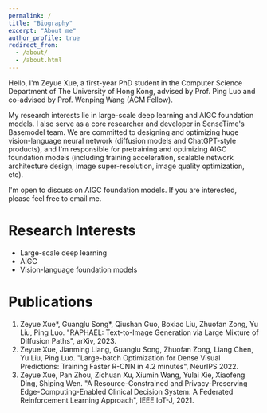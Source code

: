 ```yaml
---
permalink: /
title: "Biography"
excerpt: "About me"
author_profile: true
redirect_from: 
  - /about/
  - /about.html
---
```


Hello, I'm Zeyue Xue, a first-year PhD student in the Computer Science Department of The University of Hong Kong, advised by Prof. Ping Luo and co-advised by Prof. Wenping Wang (ACM Fellow). 

My research interests lie in large-scale deep learning and AIGC foundation models. I also serve as a core researcher and developer in SenseTime's Basemodel team. We are committed to designing and optimizing huge vision-language neural network (diffusion models and ChatGPT-style products),  and I'm responsible for pretraining and optimizing AIGC foundation models (including  training acceleration, scalable network architecture design, image super-resolution, image quality optimization, etc).

I'm open to discuss on AIGC foundation models. If you are interested, please feel free to email me.


Research Interests
======
  * Large-scale deep learning
  * AIGC
  * Vision-language foundation models

**Publications**
======
  1. Zeyue Xue\*, Guanglu Song\*, Qiushan Guo, Boxiao Liu, Zhuofan Zong, Yu Liu, Ping Luo. "RAPHAEL: Text-to-Image Generation via Large Mixture of Diffusion Paths", arXiv, 2023.
  2. Zeyue Xue, Jianming Liang, Guanglu Song, Zhuofan Zong, Liang Chen, Yu Liu, Ping Luo. "Large-batch Optimization for Dense Visual Predictions: Training Faster R-CNN in 4.2 minutes", NeurIPS 2022.
  3. Zeyue Xue, Pan Zhou, Zichuan Xu, Xiumin Wang, Yulai Xie, Xiaofeng Ding, Shiping Wen. "A Resource-Constrained and Privacy-Preserving Edge-Computing-Enabled Clinical Decision System: A Federated Reinforcement Learning Approach", IEEE IoT-J, 2021.

